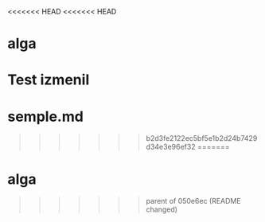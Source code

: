 <<<<<<< HEAD
<<<<<<< HEAD
# alga

Test izmenil
=======
# semple.md
>>>>>>> b2d3fe2122ec5bf5e1b2d24b7429d34e3e96ef32
=======
# alga
>>>>>>> parent of 050e6ec (README changed)
